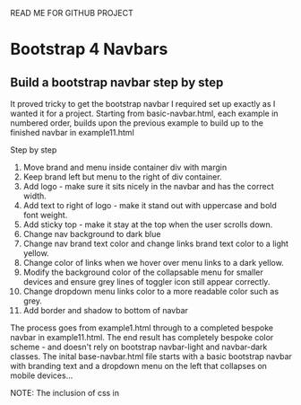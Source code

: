READ ME FOR GITHUB PROJECT

# Bootstrap 4 Navbars

## Build a bootstrap navbar step by step

It proved tricky to get the bootstrap navbar I required set up exactly as I wanted it for a project.
Starting from basic-navbar.html, each example in numbered order, builds upon the previous example to build up to the finished navbar in example11.html

Step by step
1. Move brand and menu inside container div with margin
2. Keep brand left but menu to the right of div container.
3. Add logo - make sure it sits nicely in the navbar and has the correct width.
4. Add text to right of logo - make it stand out with uppercase and bold font weight.
5. Add sticky top - make it stay at the top when the user scrolls down.
6. Change nav background to dark blue
7. Change nav brand text color and change links brand text color to a light yellow.
8. Change color of links when we hover over menu links to a dark yellow.
9. Modify the background color of the collapsable menu for smaller devices and ensure grey lines of toggler icon still appear correctly.
10. Change dropdown menu links color to a more readable color such as grey.
11. Add border and shadow to bottom of navbar

The process goes from example1.html through to a completed bespoke navbar in example11.html. 
The end result has completely bespoke color scheme - and doesn't rely on bootstrap navbar-light and navbar-dark classes. 
The inital base-navbar.html file starts with a basic bootstrap navbar with branding text and a dropdown menu on the left that collapses on mobile devices... 

NOTE: The inclusion of css in <style> is only for demonstration purposes. For any devs reading this, it's always best practice to include css in its own file and call it.  NOTE! Bespoke css has to be called AFTER the bootstrap styles are loaded.
The bootstrap JS files are included for demonstration purposes as well. Again, its better to separate them into their own files and call them via <script src="..... 

##################################

### 1. Example1 - FROM basic-navbar.html
- I wanted all navbar elements to have margins and NOT have a full width container. However, I wanted the navbar itself to be full width so I only put the brand name and menu inside the div with class container. 
- ACTION: Placed brand name and menu items inside a bootstrap <div class="container"... (bootstrap built in class)

### 2. Example2 - FROM example1.html
- I wanted to keep the brand name on the left but I didn't want the menu to appear next to it.  I wanted the menu to appear on the right of the navbar.
- ACTION: I added the class name 'justify-content-end' to the menu links div = <div class="collapse navbar-collapse justify-content-end"

### 3. Example3 - FROM example2.html
- I wanted to add in a logo that fits nicely in the navbar.  After experimenting with sizes, it seems that setting width to 80 works well with bootstrap navbars.
ACTION: Added logo <img> within <a class="navbar-brand"> tag.  Aligned it in the center to make sure it sat nicely and also set the width to 70, all with built in bootstrap classes.  Added a right margin level 2 class (mr-2) to leave a little space between the image and the company name/ slogan.

### 4. Example4 - FROM example3.html
- I wanted to make the text to the right of the logo stand out and look more professional.
ACTION: Placed the company name inside a <span> tag below the image but still inside the <a> brand tag.  Added the built in classes - text-uppercase, font-weight-bold, and text-light to the <span> element.

### 5. Example5 - FROM example4.html
- I wanted to make the navbar sticky so that stays at the top of the screen whenever the user scrolls down the page.
ACTION: In the <nav> tag, I added the class 'sticky-top'.

### NAVBAR SCHEME

### 6. Example6 - FROM example5.html
- Now, I wanted to start adding my own bespoke color scheme. Firstly, I wanted to change the navbar to a bespoke dark blue color.
ACTION: Firstly, added bespoke styling to the navbar class. Secondly, in order for our own scheme to work, I had to remove the default classes from the <nav> tag - navbar-light and bg-light. (These classes automatically take care of adding dark text to a light background - if that works for your navbar, I would keep that in there as it takes care of link hovering and the collapsible button styling for mobile devices.  Use steps 6 onwards when you need completely bespoke colors for your navbar.)

### 7. Example7 - FROM example6.html
- I wanted to change the brand name text and the menu links to a light yellow color to go on top of the dark blue background.
ACTION: Add and modify navbar a{} in our own styles. (Must load AFTER bootstrap css loads when you are adding into a stylesheet)

### 8. Example8 - FROM example7.html
- Here, I wanted to make the links a darker yellow when we hover over them.
ACTION: Add and modify .navbar a:hover{} to our darker yellow color.

### 9. Example9 - FROM example8.html
- I wanted to change the border color of our collapsable menu to match the color of the menu links.
- By NOT using bootstraps navbar-light and bg-light class, it means we have to manually modify the set up of the navbar toggler AND the navbar-toggler-icon
ACTION: Add and modify .navbar-toggler{} in our styles, adding a border the same color as our menu links.
Secondly, when we modify the colors of a theme, the toggler icon needs to be manually updated so that the lines of the toggler icon still appear.  To do this I directly called the icon from a website and modified the stroke attribute to grey.

### 10. Example10 - FROM example9.html
- Here, because all links are set to yellow, we needed to change the color of the links on the dropdown menu to a readable color for a white background.
ACTION: I added and modified .navbar a.dropdown-item{} to color:grey.

### 11. Example11 - FROM example10.html
- Finally, we want to add a little bit of shadow and a border to the bottom of the navbar.
ACTION: To set shadow we can use the built in bootstrap 'shadow' class so we add that to the <nav> tag.
I then added a border-button setting to the .navbar{} stylings already in use for our navbar background color.

The result of this is a unique navbar and toggle button for smaller screens, built with some personalized styling but also using bootstrap classes where relevant.

